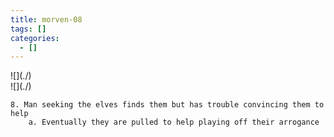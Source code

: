 ```yaml
---
title: morven-08
tags: []
categories:
  - []
---
```

<!-- more --><div class="embedded-image-left">![](./)</div><div class="embedded-image-right">![](./)</div>

	8. Man seeking the elves finds them but has trouble convincing them to help
		a. Eventually they are pulled to help playing off their arrogance
